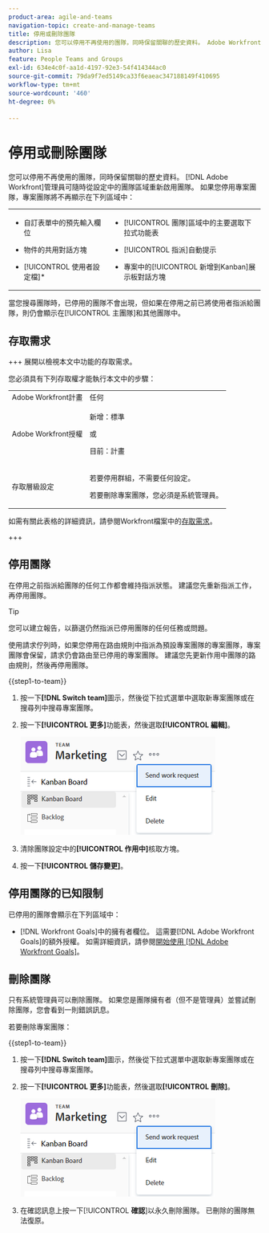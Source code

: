 ```yaml
---
product-area: agile-and-teams
navigation-topic: create-and-manage-teams
title: 停用或刪除團隊
description: 您可以停用不再使用的團隊，同時保留關聯的歷史資料。 Adobe Workfront管理員可隨時從設定中的團隊區域重新啟用團隊。
author: Lisa
feature: People Teams and Groups
exl-id: 634e4c0f-aa1d-4197-92e3-54f414344ac0
source-git-commit: 79da9f7ed5149ca33f6eaeac347188149f410695
workflow-type: tm+mt
source-wordcount: '460'
ht-degree: 0%

---
```


# 停用或刪除團隊

您可以停用不再使用的團隊，同時保留關聯的歷史資料。 [!DNL Adobe Workfront]管理員可隨時從設定中的團隊區域重新啟用團隊。 如果您停用專案團隊，專案團隊將不再顯示在下列區域中：

<table style="table-layout:auto"> 
 <col> 
 <col> 
 <tbody> 
  <tr> 
   <td> 
    <ul> 
     <li> <p>自訂表單中的預先輸入欄位</p> </li> 
    </ul> 
    <ul> 
     <li> <p>物件的共用對話方塊</p> </li> 
     <li> <p>[!UICONTROL 使用者設定檔]*</p> </li> 
    </ul> </td> 
   <td> 
    <ul> 
     <li> <p>[!UICONTROL 團隊]區域中的主要選取下拉式功能表</p> </li> 
     <li> <p>[!UICONTROL 指派]自動提示</p> </li> 
     <li> <p>專案中的[!UICONTROL 新增到Kanban]展示板對話方塊</p> </li> 
    </ul> </td> 
  </tr> 
 </tbody> 
</table>

當您搜尋團隊時，已停用的團隊不會出現，但如果在停用之前已將使用者指派給團隊，則仍會顯示在[!UICONTROL 主團隊]和其他團隊中。

## 存取需求

+++ 展開以檢視本文中功能的存取需求。

您必須具有下列存取權才能執行本文中的步驟：

<table style="table-layout:auto"> 
 <col> 
 <col> 
 <tbody> 
  <tr data-mc-conditions=""> 
   <td role="rowheader">Adobe Workfront計畫</td> 
   <td>任何</td> 
  </tr> 
  <tr> 
   <td role="rowheader">Adobe Workfront授權</td> 
   <td>
   <p>新增：標準</p>
   <p>或</p>
   <p>目前：計畫</p></td>
  </tr>
  <tr>
   <td>存取層級設定</td>
   <td><p>若要停用群組，不需要任何設定。</p>
   <p>若要刪除專案團隊，您必須是系統管理員。</p></td>
  </tr>
 </tbody> 
</table>

如需有關此表格的詳細資訊，請參閱Workfront檔案中的[存取需求](/help/quicksilver/administration-and-setup/add-users/access-levels-and-object-permissions/access-level-requirements-in-documentation.md)。

+++

## 停用團隊

在停用之前指派給團隊的任何工作都會維持指派狀態。 建議您先重新指派工作，再停用團隊。

>[!TIP]
>
>您可以建立報告，以篩選仍然指派已停用團隊的任何任務或問題。

使用請求佇列時，如果您停用在路由規則中指派為預設專案團隊的專案團隊，專案團隊會保留，請求仍會路由至已停用的專案團隊。 建議您先更新作用中團隊的路由規則，然後再停用團隊。

{{step1-to-team}}

1. 按一下&#x200B;**[!DNL Switch team]**&#x200B;圖示，然後從下拉式選單中選取新專案團隊或在搜尋列中搜尋專案團隊。
1. 按一下&#x200B;**[!UICONTROL 更多]**&#x200B;功能表，然後選取&#x200B;**[!UICONTROL 編輯]**。

   ![](assets/edit-team-settings.png)

1. 清除團隊設定中的&#x200B;**[!UICONTROL 作用中]**&#x200B;核取方塊。
1. 按一下&#x200B;**[!UICONTROL 儲存變更]**。

## 停用團隊的已知限制

已停用的團隊會顯示在下列區域中：

* [!DNL Workfront Goals]中的擁有者欄位。 這需要[!DNL Adobe Workfront Goals]的額外授權。 如需詳細資訊，請參閱[開始使用 [!DNL Adobe Workfront Goals]](../../workfront-goals/goal-management/getting-started-with-wf-goals.md)。

## 刪除團隊

只有系統管理員可以刪除團隊。 如果您是團隊擁有者（但不是管理員）並嘗試刪除團隊，您會看到一則錯誤訊息。

若要刪除專案團隊：

{{step1-to-team}}

1. 按一下&#x200B;**[!DNL Switch team]**&#x200B;圖示，然後從下拉式選單中選取新專案團隊或在搜尋列中搜尋專案團隊。
1. 按一下&#x200B;**[!UICONTROL 更多]**&#x200B;功能表，然後選取&#x200B;**[!UICONTROL 刪除]**。

   ![](assets/edit-team-settings.png)

1. 在確認訊息上按一下&#x200B;[!UICONTROL **確認**]&#x200B;以永久刪除團隊。 已刪除的團隊無法復原。
